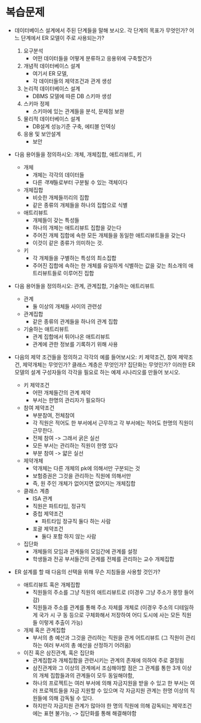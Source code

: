 # 복습문제
* 데이터베이스 설계에서 주된 단계들을 말해 보시오. 각 단계의 목표가 무엇인가? 어느 단계에서 ER 모델이 주로 사용되는가?
    1. 요구분석
        - 어떤 데이터들을 어떻게 분류하고 응용위에 구축할건가
    2. 개념적 데이터베이스 설계
        - 여기서 ER 모델, 
        - 각 데이터들의 제약조건과 관게 생성
    3. 논리적 데이터베이스 설계
        - DBMS 모델에 따른 DB 스키마 생성
    4. 스키마 정제
        - 스키마에 있는 관계들을 분석, 문제점 보완
    5. 물리적 데이터베이스 설계
        - DB설계 성능기준 구축, 에티블 인덱싱
    6. 응용 및 보안설계
        - 보안 
    
* 다음 용어들을 정의하시오: 개체, 개체집합, 애트리뷰트, 키
    - 개체
        + 개체는 각각의 데이터들
        - 다른 *객체*들로부터 구분될 수 있는 객체이다
    - 개체집합
        + 비슷한 개체들끼리의 집합
        - 같은 종류의 개체들을 하나의 집합으로 식별
    - 애트리뷰트
        + 개체들이 갖는 특성들
        - 하나의 개체는 애트리뷰트 집합을 갖는다
        - 주어진 개체 집합에 속한 모든 개체들을 동일한 애트리뷰트들을 갖는다
        - 이것이 같은 종류가 의미하는 것.
    - 키
        + 각 개체들을 구별하는 특성의 최소집합
        - 주어진 집합에 속하는 한 개체를 유일하게 식별하는 값을 갖는 최소개의 애트리뷰트들로 이루어진 집합
* 다음 용어들을 정의하시오: 관계, 관계집합, 기술하는 애트리뷰트
    - 관계
        - 둘 이상의 개체들 사이의 관련성
    - 관계집합
        - 같은 종류의 관계들을 하나의 관계 집합
    - 기술하는 애트리뷰트
        - 관계 집합에서 튀어나온 애트리뷰트
        - 관계에 관한 정보를 기록하기 위해 사용
* 다음의 제약 조건들을 정의하고 각각의 예를 들어보시오: 키 제약조건, 참여 제약조건, 제약개체는 무엇인가? 클래스 계층은 무엇인가? 집단화는 무엇인가? 이러한 ER 모델의 설계 구성자들의 각각을 필요로 하는 예제 시나리오를 만들어 보시오.
    - 키 제약조건
        + 어떤 개체들간의 관계 제약
        + 부서는 한명의 관리자가 필요하다
    - 참여 제약조건
        + 부분참여, 전체참여
        + 각 직원은 적어도 한 부서에서 근무하고 각 부서에는 적어도 한명의 직원이 근무한다.
        + 전체 참여 -> 그래서 굵은 실선
        + 모든 부서는 관리하는 직원이 한명 있다
        + 부분 참여 -> 얇은 실선
    - 제약개체
        + 약개체는 다른 개체의 pk에 의해서만 구분되는 것
        + 보험증권은 그것을 관리하는 직원에 의해서만 
        + 즉, 원 주인 개체가 없어지면 없어지는 개체집합
    - 클래스 계층
        + ISA 관계
        + 직원은 파트타임, 정규직
        + 중첩 제약조건
            - 파트타임 정규직 둘다 하는 사람
        + 포괄 제약조건 
            - 둘다 포함 하지 않는 사람
    - 집단화
        + 개체들의 모임과 관계들의 모임간에 관계를 설정
        + 학생들과 전공 부서들간의 관계를 전체를 관리하는 교수 개체집합
* ER 설계를 할 때 다음의 선택을 위해 무슨 지침들을 사용할 것인가?
    - 애트리뷰트 혹은 개체집합
        + 직원들의 주소를 그냥 직원의 애트리뷰트로 (이경우 그냥 주소가 몽땅 들어감)
        + 직원들과 주소를 관계를 통해 주소 자체를 개체로 (이경우 주소의 디테일하게 국가 시 구 동 등으로 구체화해서 저장하여 어디 도시에 사는 모든 직원들 이렇게 추출이 가능)
    - 개체 혹은 관계집합
        + 부서의 총 예산과 그것을 관리하는 직원을 관게 어트리뷰트 (그 직원이 관리하는 여러 부서의 총 예산을 산정하기 어려움)
    - 이진 혹은 삼진관계, 혹은 집단화 
        + 관계집합과 개체집합을 관련시키는 관계의 존재에 의하여 주로 결정됨
        + 삼진관계와 그 이상의 관계에서 조심해야할 점은 그 관계를 통한 3개 이상의 개체 집합들과의 관계들이 모두 동일해야함,
        + 하나의 프로젝트는 여러 부서에 의해 자금지원을 받을 수 있고 한 부서는 여러 프로젝트들을 자금 지원할 수 있으며 각 자금지원 관계는 한명 이상의 직원들에 의해 감독될 수 있다. 
        + 하지만각 자금지원 관계가 많아야 한 명의 직원에 의해 감독되는 제약조건에는 표현 불가능, -> 집단화를 통해 해결해야함
    
        